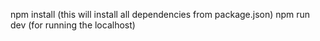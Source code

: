 npm install (this will install all dependencies from package.json) 
npm run dev (for running the localhost)
